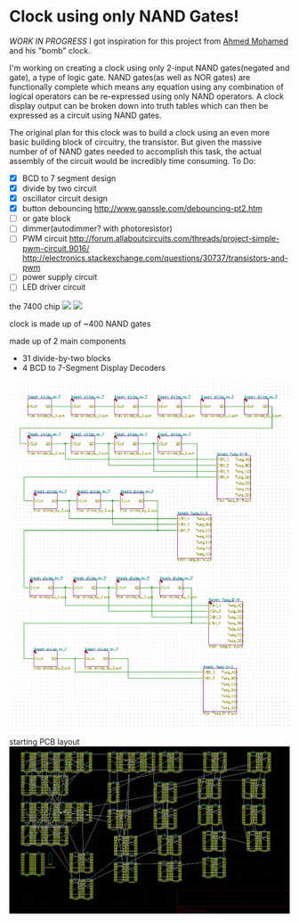 # Clock using only NAND Gates!
*WORK IN PROGRESS*
I got inspiration for this project from [Ahmed Mohamed](https://en.wikipedia.org/wiki/Ahmed_Mohamed_clock_incident) and his "bomb" clock.

I'm working on creating a clock using only 2-input NAND gates(negated and gate), a type of logic gate. NAND gates(as well as NOR gates) are functionally complete which means any equation using any combination of logical operators can be re-expressed using only NAND operators. A clock display output can be broken down into truth tables which can then be expressed as a circuit using NAND gates.

The original plan for this clock was to build a clock using an even more basic building block of circuitry, the transistor. But given the massive number of of NAND gates needed to accomplish this task, the actual assembly of the circuit would be incredibly time consuming.
To Do:  
- [x] BCD to 7 segment design
- [x] divide by two circuit
- [x] oscillator circuit design  
- [x] button debouncing  http://www.ganssle.com/debouncing-pt2.htm
- [ ] or gate block  
- [ ] dimmer(autodimmer? with photoresistor)
- [ ] PWM circuit http://forum.allaboutcircuits.com/threads/project-simple-pwm-circuit.9016/
http://electronics.stackexchange.com/questions/30737/transistors-and-pwm
- [ ] power supply circuit
- [ ] LED driver circuit

the 7400 chip
<img src="http://dangerousprototypes.com/blog/wp-content/media/2011/08/7400.jpg">
<img src="https://upload.wikimedia.org/wikipedia/commons/c/cc/Logic-gate-nand-us.png">

clock is made up of ~400 NAND gates

made up of 2 main components
- 31 divide-by-two blocks  
- 4 BCD to 7-Segment Display Decoders
<img src="block-diag.png">

starting PCB layout
<img src="preliminary-PCB.png">


